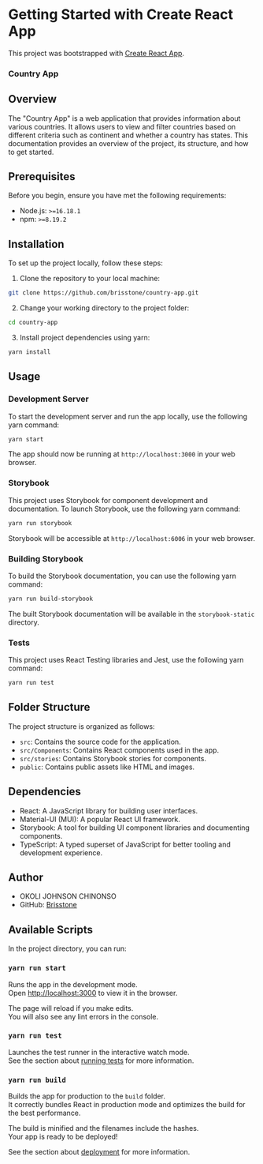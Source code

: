 # Getting Started with Create React App

This project was bootstrapped with [Create React App](https://github.com/facebook/create-react-app).


### Country App

## Overview

The "Country App" is a web application that provides information about various countries. It allows users to view and filter countries based on different criteria such as continent and whether a country has states. This documentation provides an overview of the project, its structure, and how to get started.

## Prerequisites

Before you begin, ensure you have met the following requirements:

- Node.js: `>=16.18.1`
- npm: `>=8.19.2`

## Installation

To set up the project locally, follow these steps:

1. Clone the repository to your local machine:

```bash
git clone https://github.com/brisstone/country-app.git
```

2. Change your working directory to the project folder:

```bash
cd country-app
```

3. Install project dependencies using yarn:

```bash
yarn install
```

## Usage

### Development Server

To start the development server and run the app locally, use the following yarn command:

```bash
yarn start
```

The app should now be running at `http://localhost:3000` in your web browser.

### Storybook

This project uses Storybook for component development and documentation. To launch Storybook, use the following yarn command:

```bash
yarn run storybook
```

Storybook will be accessible at `http://localhost:6006` in your web browser.

### Building Storybook

To build the Storybook documentation, you can use the following yarn command:

```bash
yarn run build-storybook
```

The built Storybook documentation will be available in the `storybook-static` directory.

### Tests

This project uses React Testing libraries and Jest, use the following yarn command:

```bash
yarn run test
```


## Folder Structure

The project structure is organized as follows:

- `src`: Contains the source code for the application.
- `src/Components`: Contains React components used in the app.
- `src/stories`: Contains Storybook stories for components.
- `public`: Contains public assets like HTML and images.

## Dependencies

- React: A JavaScript library for building user interfaces.
- Material-UI (MUI): A popular React UI framework.
- Storybook: A tool for building UI component libraries and documenting components.
- TypeScript: A typed superset of JavaScript for better tooling and development experience.


## Author

- OKOLI JOHNSON CHINONSO
- GitHub: [Brisstone](https://github.com/brisstone)



## Available Scripts

In the project directory, you can run:

### `yarn run start`

Runs the app in the development mode.\
Open [http://localhost:3000](http://localhost:3000) to view it in the browser.

The page will reload if you make edits.\
You will also see any lint errors in the console.

### `yarn run test`

Launches the test runner in the interactive watch mode.\
See the section about [running tests](https://facebook.github.io/create-react-app/docs/running-tests) for more information.

### `yarn run build`

Builds the app for production to the `build` folder.\
It correctly bundles React in production mode and optimizes the build for the best performance.

The build is minified and the filenames include the hashes.\
Your app is ready to be deployed!

See the section about [deployment](https://facebook.github.io/create-react-app/docs/deployment) for more information.

